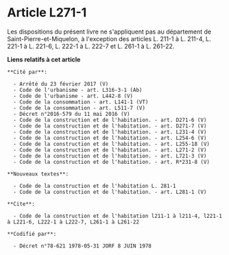 # Article L271-1

Les dispositions du présent livre ne s'appliquent pas au département de Saint-Pierre-et-Miquelon, à l'exception des articles
L. 211-1 à L. 211-4, L. 221-1 à L. 221-6, L. 222-1 à L. 222-7 et L. 261-1 à L. 261-22.

**Liens relatifs à cet article**

	**Cité par**:

	  - Arrêté du 23 février 2017 (V)
	  - Code de l'urbanisme - art. L316-3-1 (Ab)
	  - Code de l'urbanisme - art. L442-8 (V)
	  - Code de la consommation - art. L141-1 (VT)
	  - Code de la consommation - art. L511-7 (V)
	  - Décret n°2016-579 du 11 mai 2016 (V)
	  - Code de la construction et de l'habitation. - art. D271-6 (V)
	  - Code de la construction et de l'habitation. - art. D271-7 (V)
	  - Code de la construction et de l'habitation. - art. L231-4 (V)
	  - Code de la construction et de l'habitation. - art. L254-6 (V)
	  - Code de la construction et de l'habitation. - art. L255-18 (V)
	  - Code de la construction et de l'habitation. - art. L271-2 (V)
	  - Code de la construction et de l'habitation. - art. L721-3 (V)
	  - Code de la construction et de l'habitation. - art. R*231-8 (V)

	**Nouveaux textes**:

	  - Code de la construction et de l'habitation L. 281-1
	  - Code de la construction et de l'habitation. - art. L281-1 (V)

	**Cite**:

	  - Code de la construction et de l'habitation l211-1 à l211-4, l221-1 à L221-6, L222-1 à L222-7, L261-1 à L261-22

	**Codifié par**:

	  - Décret n°78-621 1978-05-31 JORF 8 JUIN 1978
